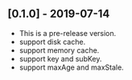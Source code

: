 ## [0.1.0] - 2019-07-14

* This is a pre-release version.
* support disk cache.
* support memory cache.
* support key and subKey.
* support maxAge and maxStale.
